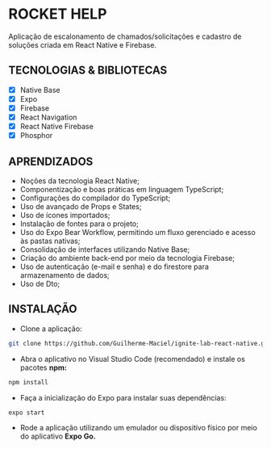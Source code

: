 # ROCKET HELP

Aplicação de escalonamento de chamados/solicitações e cadastro de soluções criada em React Native e Firebase.

## TECNOLOGIAS & BIBLIOTECAS

- [x]  Native Base
- [x]  Expo
- [x]  Firebase
- [x]  React Navigation
- [x]  React Native Firebase
- [x]  Phosphor

## APRENDIZADOS

- Noções da tecnologia React Native;
- Componentização e boas práticas em linguagem TypeScript;
- Configurações do compilador do TypeScript;
- Uso de avançado de Props e States;
- Uso de ícones importados;
- Instalação de fontes para o projeto;
- Uso do Expo Bear Workflow, permitindo um fluxo gerenciado e acesso às pastas nativas;
- Consolidação de interfaces utilizando Native Base;
- Criação do ambiente back-end por meio da tecnologia Firebase;
- Uso de autenticação (e-mail e senha) e do firestore para armazenamento de dados;
- Uso de Dto;

## INSTALAÇÃO

- Clone a aplicação:

```bash
git clone https://github.com/Guilherme-Maciel/ignite-lab-react-native.git
```

- Abra o aplicativo no Visual Studio Code (recomendado) e instale os pacotes **npm:**

```bash
npm install
```

- Faça a inicialização do Expo para instalar suas dependências:

```bash
expo start
```

- Rode a aplicação utilizando um emulador ou dispositivo físico por meio do aplicativo **Expo Go.**
